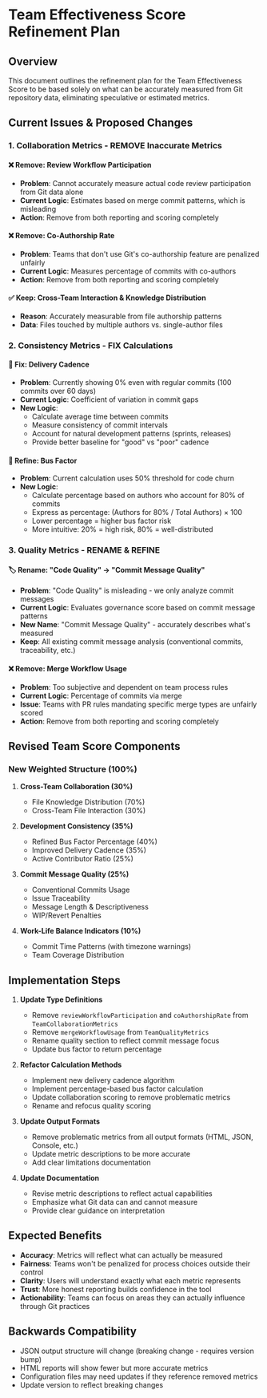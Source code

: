 # Team Effectiveness Score Refinement Plan

## Overview

This document outlines the refinement plan for the Team Effectiveness Score to be based solely on what can be accurately measured from Git repository data, eliminating speculative or estimated metrics.

## Current Issues & Proposed Changes

### 1. Collaboration Metrics - REMOVE Inaccurate Metrics

#### ❌ Remove: Review Workflow Participation

- **Problem**: Cannot accurately measure actual code review participation from Git data alone
- **Current Logic**: Estimates based on merge commit patterns, which is misleading
- **Action**: Remove from both reporting and scoring completely

#### ❌ Remove: Co-Authorship Rate

- **Problem**: Teams that don't use Git's co-authorship feature are penalized unfairly
- **Current Logic**: Measures percentage of commits with co-authors
- **Action**: Remove from both reporting and scoring completely

#### ✅ Keep: Cross-Team Interaction & Knowledge Distribution

- **Reason**: Accurately measurable from file authorship patterns
- **Data**: Files touched by multiple authors vs. single-author files

### 2. Consistency Metrics - FIX Calculations

#### 🔧 Fix: Delivery Cadence

- **Problem**: Currently showing 0% even with regular commits (100 commits over 60 days)
- **Current Logic**: Coefficient of variation in commit gaps
- **New Logic**:
  - Calculate average time between commits
  - Measure consistency of commit intervals
  - Account for natural development patterns (sprints, releases)
  - Provide better baseline for "good" vs "poor" cadence

#### 🔧 Refine: Bus Factor

- **Problem**: Current calculation uses 50% threshold for code churn
- **New Logic**:
  - Calculate percentage based on authors who account for 80% of commits
  - Express as percentage: (Authors for 80% / Total Authors) × 100
  - Lower percentage = higher bus factor risk
  - More intuitive: 20% = high risk, 80% = well-distributed

### 3. Quality Metrics - RENAME & REFINE

#### 🏷️ Rename: "Code Quality" → "Commit Message Quality"

- **Problem**: "Code Quality" is misleading - we only analyze commit messages
- **Current Logic**: Evaluates governance score based on commit message patterns
- **New Name**: "Commit Message Quality" - accurately describes what's measured
- **Keep**: All existing commit message analysis (conventional commits, traceability, etc.)

#### ❌ Remove: Merge Workflow Usage

- **Problem**: Too subjective and dependent on team process rules
- **Current Logic**: Percentage of commits via merge
- **Issue**: Teams with PR rules mandating specific merge types are unfairly scored
- **Action**: Remove from both reporting and scoring completely

## Revised Team Score Components

### New Weighted Structure (100%)

1. **Cross-Team Collaboration (30%)**
   - File Knowledge Distribution (70%)
   - Cross-Team File Interaction (30%)

2. **Development Consistency (35%)**
   - Refined Bus Factor Percentage (40%)
   - Improved Delivery Cadence (35%)
   - Active Contributor Ratio (25%)

3. **Commit Message Quality (25%)**
   - Conventional Commits Usage
   - Issue Traceability
   - Message Length & Descriptiveness
   - WIP/Revert Penalties

4. **Work-Life Balance Indicators (10%)**
   - Commit Time Patterns (with timezone warnings)
   - Team Coverage Distribution

## Implementation Steps

1. **Update Type Definitions**
   - Remove `reviewWorkflowParticipation` and `coAuthorshipRate` from `TeamCollaborationMetrics`
   - Remove `mergeWorkflowUsage` from `TeamQualityMetrics`
   - Rename quality section to reflect commit message focus
   - Update bus factor to return percentage

2. **Refactor Calculation Methods**
   - Implement new delivery cadence algorithm
   - Implement percentage-based bus factor calculation
   - Update collaboration scoring to remove problematic metrics
   - Rename and refocus quality scoring

3. **Update Output Formats**
   - Remove problematic metrics from all output formats (HTML, JSON, Console, etc.)
   - Update metric descriptions to be more accurate
   - Add clear limitations documentation

4. **Update Documentation**
   - Revise metric descriptions to reflect actual capabilities
   - Emphasize what Git data can and cannot measure
   - Provide clear guidance on interpretation

## Expected Benefits

- **Accuracy**: Metrics will reflect what can actually be measured
- **Fairness**: Teams won't be penalized for process choices outside their control
- **Clarity**: Users will understand exactly what each metric represents
- **Trust**: More honest reporting builds confidence in the tool
- **Actionability**: Teams can focus on areas they can actually influence through Git practices

## Backwards Compatibility

- JSON output structure will change (breaking change - requires version bump)
- HTML reports will show fewer but more accurate metrics
- Configuration files may need updates if they reference removed metrics
- Update version to reflect breaking changes
